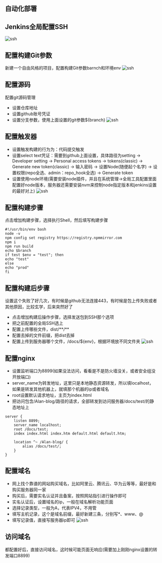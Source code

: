 ## 自动化部署

## Jenkins全局配置SSH
![ssh](/public/autodeploy1.jpg)
## 配置构建Git参数
新建一个自由风格的项目，配置构建Git参数barnch和环境env
![ssh](/public/autodeploy2.jpg)
## 配置源码
配置git源码管理
- 设置仓库地址
- 设置github账号凭证
- 设置分支参数，使用上面设置的git参数${branch}
![ssh](/public/autodeploy3.jpg)
## 配置触发器
- 设置触发构建的行为为：代码提交触发
- 设置select text凭证：需要到github上面设置，具体路径为setting -> Developer setting -> Personal access tokens -> tokens(classic) -> Generate new token(classic) -> 输入密码 -> 设置Node(随便起个名字) -> 设置权限(repo全选、admin：repo_hook全选) -> Generate token
- 设置使用node环境(需要安装node插件，并且在系统管理->全局工具配置里面配置好node版本，服务器还需要安装nvm来控制node指定版本和jenkins设置的最好对上)
![ssh](/public/autodeploy4.png)
## 配置构建步骤
点击增加构建步骤，选择执行Shell，然后填写构建步骤
```
#!/usr/bin/env bash
node -v
npm config set registry https://registry.npmmirror.com
npm i
npm run build
echo $branch
if test $env = "test"; then
echo "test"
else
echo "prod"
fi
```
## 配置构建后步骤
设置这个失败了好几次，有时候是github无法连接443，有时候是包上传失败或者其他原因，比较玄学，后来突然好了
- 点击增加构建后操作步骤，选择发送包到SSH那个选项
- 把之前配置的全局SSH选上
- 配置上传哪些文件，dist/\*\*/\*\*
- 配置去掉的文件前缀，把dist去掉
- 配置上传到服务器哪个文件，/docs/${env}，根据环境放不同文件夹
![ssh](/public/autodeploy5.jpg)
## 配置nginx
- 设置监听端口为8899(如果没法访问，看看是不是防火墙没关，或者安全组没开放端口)
- server_name为转发地址，这里只是本地静态资源转发，所以填localhost，如果是转发其他机器上，就填那个机器的ip或者域名
- root设置默认请求地址，主页为index.html
- 把访问包含/Alan-blog/路径的请求，全部转发到访问服务器/docs/test/的静态地址上
```
server {
    listen 8899;
    server_name localhost;
    root /docs/test;
    index index.html index.htm default.html default.htm;

    location ^~ /Alan-blog/ {
        alias /docs/test/;
    }
}
```
## 配置域名
- 网上找个靠谱的网站购买域名，比如阿里云、腾讯云、华为云等等，最好是和购买服务器同一家
- 购买后，需要实名认证并且备案，按照网站指引进行操作即可
- 实名认证后，设置域名的ip，一般在域名解析功能页面
- 选择记录类型，一般为A，代表IPV4，不用管
- 填写主机记录，这个是域名前缀，最好新建三条，分别写*、www、@
- 填写记录值，直接写服务器ip即可
![ssh](/public/autodeploy6.jpg)
## 访问域名
都配置好后，直接访问域名，这时候可能页面无响应(需要加上刚刚nginx设置的转发端口8899)